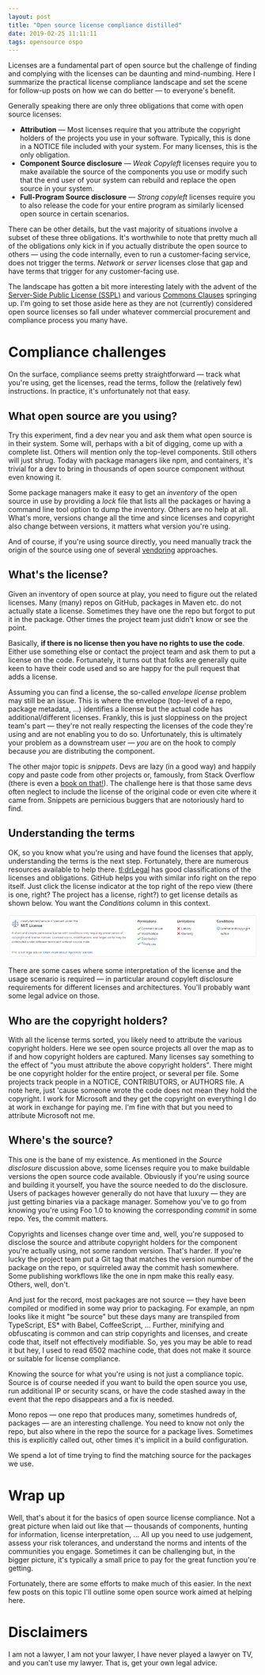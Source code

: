 ```yaml
---
layout: post
title: "Open source license compliance distilled"
date: 2019-02-25 11:11:11
tags: opensource ospo
---
```


Licenses are a fundamental part of open source but the challenge of finding and complying with the licenses can be daunting and mind-numbing. Here I summarize the practical license compliance landscape and set the scene for follow-up posts on how we can do better &mdash; to everyone's benefit.

<!--more-->

Generally speaking there are only three obligations that come with open source licenses:

- **Attribution** &mdash; Most licenses require that you attribute the copyright holders of the projects you use in your software. Typically, this is done in a NOTICE file included with your system. For many licenses, this is the only obligation. 
- **Component Source disclosure** &mdash; *Weak Copyleft* licenses require you to make available the source of the components you use or modify such that the end user of your system can rebuild and replace the open source in your system. 
- **Full-Program Source disclosure** &mdash; *Strong copyleft* licenses require you to also release the code for your entire program as similarly licensed open source in certain scenarios.

There can be other details, but the vast majority of situations involve a subset of these three obligations. It's worthwhile to note that pretty much all of the obligations only kick in if you actually distribute the open source to others &mdash; using the code internally, even to run a customer-facing service, does not trigger the terms. *Network* or *server* licenses close that gap and have terms that trigger for any customer-facing use. 

The landscape has gotten a bit more interesting lately with the advent of the [Server-Side Public License (SSPL)](https://www.mongodb.com/licensing/server-side-public-license) and various [Commons Clauses](https://commonsclause.com) springing up. I'm going to set those aside here as they are not (currently) considered open source licenses so fall under whatever commercial procurement and compliance process you many have.

# Compliance challenges
On the surface, compliance seems pretty straightforward &mdash; track what you're using, get the licenses, read the terms, follow the (relatively few) instructions. In practice, it's unfortunately not that easy.

## What open source are you using?
Try this experiment, find a dev near you and ask them what open source is in their system. Some will, perhaps with a bit of digging, come up with a complete list. Others will mention only the top-level components. Still others will just shrug. Today with package managers like npm, and containers, it's trivial for a dev to bring in thousands of open source component without even knowing it.

Some package managers make it easy to get an *inventory* of the open source in use by providing a *lock* file that lists all the packages or having a command line tool option to dump the inventory. Others are no help at all. What's more, versions change all the time and since licenses and copyright also change between versions, it matters what version you're using.

And of course, if you're using source directly, you need manually track the origin of the source using one of several [vendoring](https://stackoverflow.com/questions/26217488/what-is-vendoring) approaches.

## What's the license?
Given an inventory of open source at play, you need to figure out the related licenses. Many (many) repos on GitHub, packages in Maven etc. do not actually state a license. Sometimes they have one the repo but forgot to put it in the package. Other times the project team just didn't know or see the point.

Basically, **if there is no license then you have no rights to use the code**. Either use something else or contact the project team and ask them to put a license on the code. Fortunately, it turns out that folks are generally quite keen to have their code used and so are happy for the pull request that adds a license.

Assuming you can find a license, the so-called *envelope license* problem may still be an issue. This is where the envelope (top-level of a repo, package metadata, ...) identifies a license but the actual code has additional/different licenses. Frankly, this is just sloppiness on the project team's part &mdash; they're not really respecting the licenses of the code they're using and are not enabling you to do so. Unfortunately, this is ultimately your problem as a downstream user &mdash; *you* are on the hook to comply because *you* are distributing the component.

The other major topic is *snippets*. Devs are lazy (in a good way) and happily copy and paste code from other projects or, famously, from Stack Overflow (there is even a [book on that!](https://www.goodreads.com/book/show/29437996-copying-and-pasting-from-stack-overflow)). The challenge here is that those same devs often neglect to include the license of the original code or even cite where it came from. Snippets are pernicious buggers that are notoriously hard to find.

## Understanding the terms
OK, so you know what you're using and have found the licenses that apply, understanding the terms is the next step. Fortunately, there are numerous resources available to help there. [tl;drLegal](https://tldrlegal.com/) has good classifications of the licenses and obligations. GitHub helps you with similar info right on the repo itself. Just click the license indicator at the top right of the repo view (there is one, right? The project has a license, right?) to get license details as shown below. You want the *Conditions* column in this context.

<img src="/images/MIT-terms.png" alt="MIT terms" class="center">

There are some cases where some interpretation of the license and the usage scenario is required &mdash; in particular around copyleft disclosure requirements for different licenses and architectures. You'll probably want some legal advice on those.

## Who are the copyright holders?
With all the license terms sorted, you likely need to attribute the various copyright holders. Here we see open source projects all over the map as to if and how copyright holders are captured. Many licenses say something to the effect of "you must attribute the above copyright holders". There might be one copyright holder for the entire project, or several per file. Some projects track people in a NOTICE, CONTRIBUTORS, or AUTHORS file. A note here, just 'cause someone wrote the code does not mean they hold the copyright. I work for Microsoft and they get the copyright on everything I do at work in exchange for paying me. I'm fine with that but you need to attribute Microsoft not me.

## Where's the source?
This one is the bane of my existence. As mentioned in the *Source disclosure* discussion above, some licenses require you to make buildable versions the open source code available. Obviously if you're using source and building it yourself, you have the source needed to do the disclosure. Users of packages however generally do not have that luxury &mdash; they are just getting binaries via a package manager. Somehow you've to go from knowing you're using Foo 1.0 to knowing the corresponding *commit* in some repo. Yes, the commit matters.

Copyrights and licenses change over time and, well, you're supposed to disclose the source and attribute copyright holders for the component you're actually using, not some random version. That's harder. If you're lucky the project team put a Git tag that matches the version number of the package on the repo, or squirreled away the commit hash somewhere. Some publishing workflows like the one in npm make this really easy. Others, well, don't.

And just for the record, most packages are not source &mdash; they have been compiled or modified in some way prior to packaging. For example, an npm looks like it might "be source" but these days many are transpiled from TypeScript, ES* with Babel, CoffeeScript, ... Further, minifying and obfuscating is common and can strip copyrights and licenses, and create code that, itself not effectively modifiable. So, yes you may be able to read it but hey, I used to read 6502 machine code, that does not make it source or suitable for license compliance.

Knowing the source for what you're using is not just a compliance topic. Source is of course needed if you want to build the open source you use, run additional IP or security scans, or have the code stashed away in the event that the repo disappears and a fix is needed.

Mono repos &mdash; one repo that produces many, sometimes hundreds of, packages &mdash; are an interesting challenge. You need to know not only the repo, but also where in the repo the source for a package lives. Sometimes this is explicitly called out, other times it's implicit in a build configuration. 

We spend a lot of time trying to find the matching source for the packages we use. 

# Wrap up

Well, that's about it for the basics of open source license compliance. Not a great picture when laid out like that &mdash; thousands of components, hunting for information, license interpretation, ... All up you need to use judgement, assess your risk tolerances, and understand the norms and intents of the communities you engage. Sometimes it can be challenging but, in the bigger picture, it's typically a small price to pay for the great function you're getting.

Fortunately, there are some efforts to make much of this easier. In the next few posts on this topic I'll outline some open source work aimed at helping here.

# Disclaimers
I am not a lawyer, I am not your lawyer, I have never played a lawyer on TV, and you can't use my lawyer. That is, get your own legal advice.

